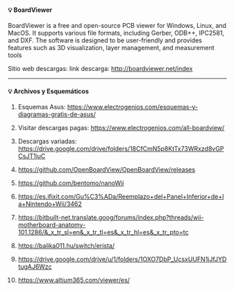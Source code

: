 #### 💡 BoardViewer

BoardViewer is a free and open-source PCB viewer for Windows, Linux, and MacOS. It supports various file formats, including Gerber, ODB++, IPC2581, and DXF. The software is designed to be user-friendly and provides features such as 3D visualization, layer management, and measurement tools

Sitio web descargas: link descarga: http://boardviewer.net/index

---

#### 💡 Archivos y Esquemáticos

1. Esquemas Asus: https://www.electrogenios.com/esquemas-y-diagramas-gratis-de-asus/

2. Visitar descargas pagas: https://www.electrogenios.com/all-boardview/

3. Descargas variadas: https://drive.google.com/drive/folders/18CfCmN5p8KtTx73WRxzd8vGPCsJT1iuC

4. https://github.com/OpenBoardView/OpenBoardView/releases
5. https://github.com/bentomo/nanoWii
6. https://es.ifixit.com/Gu%C3%ADa/Reemplazo+del+Panel+Inferior+de+la+Nintendo+Wii/3462
7. https://bitbuilt-net.translate.goog/forums/index.php?threads/wii-motherboard-anatomy-101.1286/&_x_tr_sl=en&_x_tr_tl=es&_x_tr_hl=es&_x_tr_pto=tc
8. https://balika011.hu/switch/erista/
9. https://drive.google.com/drive/u/1/folders/1OXO7DbP_UcsxUUFN1jJfJYDtugAJ6Wzc
10. https://www.altium365.com/viewer/es/